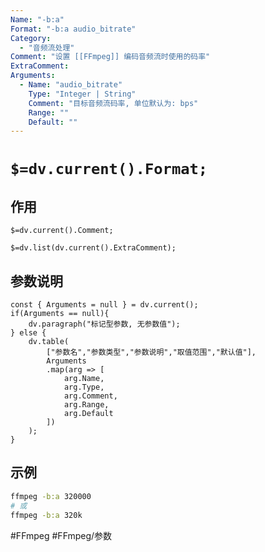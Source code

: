 ```yaml
---
Name: "-b:a"
Format: "-b:a audio_bitrate"
Category:
  - "音频流处理"
Comment: "设置 [[FFmpeg]] 编码音频流时使用的码率"
ExtraComment:
Arguments:
  - Name: "audio_bitrate"
    Type: "Integer | String"
    Comment: "目标音频流码率, 单位默认为: bps"
    Range: ""
    Default: ""
---
```


# `$=dv.current().Format;`

## 作用
`$=dv.current().Comment;`

`$=dv.list(dv.current().ExtraComment);`

## 参数说明
```dataviewjs
const { Arguments = null } = dv.current();
if(Arguments == null){
	dv.paragraph("标记型参数, 无参数值");
} else {
	dv.table(
		["参数名","参数类型","参数说明","取值范围","默认值"],
		Arguments
		.map(arg => [
			arg.Name,
			arg.Type,
			arg.Comment,
			arg.Range,
			arg.Default
		])
	);
}

```

## 示例
```bash
ffmpeg -b:a 320000
# 或
ffmpeg -b:a 320k
```

#FFmpeg #FFmpeg/参数